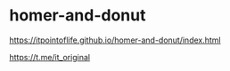 # homer-and-donut

https://itpointoflife.github.io/homer-and-donut/index.html

https://t.me/it_original

